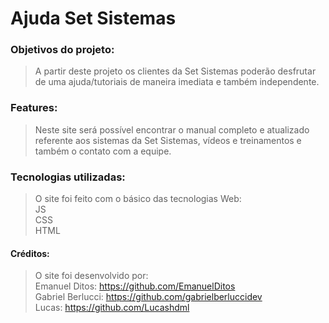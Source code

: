 # Ajuda Set Sistemas

### Objetivos do projeto:

> A partir deste projeto os clientes da Set Sistemas poderão desfrutar de uma ajuda/tutoriais de maneira imediata e também independente.

### Features:

> Neste site será possível encontrar o manual completo e atualizado referente aos sistemas da Set Sistemas, vídeos e treinamentos e também o contato com a equipe.

### Tecnologias utilizadas:

> O site foi feito com o básico das tecnologias Web:\
> JS\
> CSS\
> HTML

#### Créditos:

> O site foi desenvolvido por:  
> Emanuel Ditos: https://github.com/EmanuelDitos  
> Gabriel Berlucci: https://github.com/gabrielberluccidev  
> Lucas: https://github.com/Lucashdml
